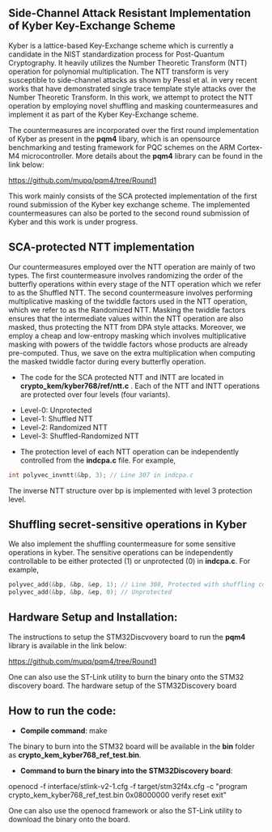 ## Side-Channel Attack Resistant Implementation of Kyber Key-Exchange Scheme

Kyber is a lattice-based Key-Exchange scheme which is currently a candidate in the NIST standardization process for Post-Quantum Cryptography. It heavily utilizes the Number Theoretic Transform (NTT) operation for polynomial multiplication. The NTT transform is very susceptible to side-channel attacks as shown by Pessl et al. in very recent works that have demonstrated single trace template style attacks over the Number Theoretic Transform. In this work, we attempt to protect the NTT operation by employing novel shuffling and masking countermeasures and implement it as part of the Kyber Key-Exchange scheme.

The countermeasures are incorporated over the first round implementation of Kyber
as present in the **pqm4** libary, which is an opensource benchmarking and testing framework for PQC schemes on the ARM Cortex-M4 microcontroller. More details about the **pqm4** library can be found in the link below:

https://github.com/mupq/pqm4/tree/Round1

This work mainly consists of the SCA protected implementation of the first round submission of the Kyber key exchange scheme. The implemented countermeasures can also be ported to the second round submission of Kyber and this work is under progress.

## SCA-protected NTT implementation

Our countermeasures employed over the NTT operation are mainly of two types. The first countermeasure involves randomizing the order of the butterfly operations within every stage of the NTT operation which we refer to as the Shuffled NTT. The second countermeasure involves performing multiplicative masking of the twiddle factors used in the NTT operation, which we refer to as the Randomized NTT. Masking the twiddle factors ensures that the intermediate values within the NTT operation are also masked, thus protecting the NTT from DPA style attacks. Moreover, we employ a cheap and low-entropy masking which involves multiplicative masking with powers of the twiddle factors whose products are already pre-computed. Thus, we save on the extra multiplication when computing the masked twiddle factor during every butterfly operation.

* The code for the SCA protected NTT and INTT are located in **crypto_kem/kyber768/ref/ntt.c** . Each of the NTT and INTT operations are protected over four levels (four variants).

- Level-0: Unprotected
- Level-1: Shuffled NTT
- Level-2: Randomized NTT
- Level-3: Shuffled-Randomized NTT

* The protection level of each NTT operation can be independently controlled from the **indcpa.c** file.
For example,

```c
int polyvec_invntt(&bp, 3); // Line 307 in indcpa.c
```
The inverse NTT structure over bp is implemented with level 3 protection level.

## Shuffling secret-sensitive operations in Kyber

We also implement the shuffling countermeasure for some sensitive operations in kyber. The sensitive operations
can be independently controllable to be either protected (1) or unprotected (0) in **indcpa.c**.
For example,

```c
polyvec_add(&bp, &bp, &ep, 1); // Line 308, Protected with shuffling countermeasure
polyvec_add(&bp, &bp, &ep, 0); // Unprotected
```

## Hardware Setup and Installation:

The instructions to setup the STM32Discvovery board to run the **pqm4** library is available in the link below:

https://github.com/mupq/pqm4/tree/Round1

One can also use the ST-Link utility to burn the binary onto the STM32 discovery board. The hardware setup of the STM32Discovery board

## How to run the code:

* **Compile command**: make

The binary to burn into the STM32 board will be available in the **bin** folder as **crypto_kem_kyber768_ref_test.bin**.

* **Command to burn the binary into the STM32Discovery board**:

openocd -f interface/stlink-v2-1.cfg -f target/stm32f4x.cfg -c "program crypto_kem_kyber768_ref_test.bin 0x08000000 verify reset exit"

One can also use the openocd framework or also the ST-Link utility to download the binary onto the board.
